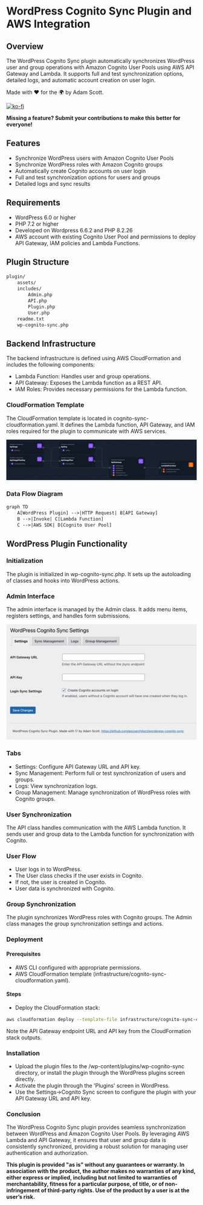 # WordPress Cognito Sync Plugin and AWS Integration
## Overview

The WordPress Cognito Sync plugin automatically synchronizes WordPress user and group operations with Amazon Cognito User Pools using AWS API Gateway and Lambda. It supports full and test synchronization options, detailed logs, and automatic account creation on user login.

Made with :heart: for the :earth_africa: by Adam Scott.

[![ko-fi](https://ko-fi.com/img/githubbutton_sm.svg)](https://ko-fi.com/E1E3E8UBL)

**Missing a feature? Submit your contributions to make this better for everyone!**

## Features

* Synchronize WordPress users with Amazon Cognito User Pools
* Synchronize WordPress roles with Amazon Cognito groups
* Automatically create Cognito accounts on user login
* Full and test synchronization options for users and groups
* Detailed logs and sync results

## Requirements

* WordPress 6.0 or higher
* PHP 7.2 or higher
* Developed on Wordpress 6.6.2 and PHP 8.2.26
* AWS account with existing Cognito User Pool and permissions to deploy API Gateway, IAM policies and Lambda Functions.

## Plugin Structure
```text
plugin/
    assets/
    includes/
        Admin.php
        API.php
        Plugin.php
        User.php
    readme.txt
    wp-cognito-sync.php
```

## Backend Infrastructure

The backend infrastructure is defined using AWS CloudFormation and includes the following components:

* Lambda Function: Handles user and group operations.
* API Gateway: Exposes the Lambda function as a REST API.
* IAM Roles: Provides necessary permissions for the Lambda function.

### CloudFormation Template

The CloudFormation template is located in cognito-sync-cloudformation.yaml. It defines the Lambda function, API Gateway, and IAM roles required for the plugin to communicate with AWS services.

![AWS Architecture](aws-architecture.png)

### Data Flow Diagram
```mermaid
graph TD
    A[WordPress Plugin] -->|HTTP Request| B[API Gateway]
    B -->|Invoke| C[Lambda Function]
    C -->|AWS SDK| D[Cognito User Pool]
```

## WordPress Plugin Functionality
### Initialization
The plugin is initialized in wp-cognito-sync.php. It sets up the autoloading of classes and hooks into WordPress actions.

### Admin Interface
The admin interface is managed by the Admin class. It adds menu items, registers settings, and handles form submissions.

![Settings Page](settings.png)

### Tabs

* Settings: Configure API Gateway URL and API key.
* Sync Management: Perform full or test synchronization of users and groups.
* Logs: View synchronization logs.
* Group Management: Manage synchronization of WordPress roles with Cognito groups.

### User Synchronization
The API class handles communication with the AWS Lambda function. It sends user and group data to the Lambda function for synchronization with Cognito.

### User Flow

* User logs in to WordPress.
* The User class checks if the user exists in Cognito.
* If not, the user is created in Cognito.
* User data is synchronized with Cognito.

### Group Synchronization
The plugin synchronizes WordPress roles with Cognito groups. The Admin class manages the group synchronization settings and actions.

### Deployment
#### Prerequisites

* AWS CLI configured with appropriate permissions.
* AWS CloudFormation template (infrastructure/cognito-sync-cloudformation.yaml).

#### Steps
* Deploy the CloudFormation stack:

```bash
aws cloudformation deploy --template-file infrastructure/cognito-sync-cloudformation.yaml --stack-name wp-cognito-sync --parameter-overrides Environment=prod CognitoUserPoolId=xx-xxxx-x_xxxxxxxx
```

Note the API Gateway endpoint URL and API key from the CloudFormation stack outputs.

### Installation

* Upload the plugin files to the /wp-content/plugins/wp-cognito-sync directory, or install the plugin through the WordPress plugins screen directly.
* Activate the plugin through the 'Plugins' screen in WordPress.
* Use the Settings->Cognito Sync screen to configure the plugin with your API Gateway URL and API key.

### Conclusion

The WordPress Cognito Sync plugin provides seamless synchronization between WordPress and Amazon Cognito User Pools. By leveraging AWS Lambda and API Gateway, it ensures that user and group data is consistently synchronized, providing a robust solution for managing user authentication and authorization.

**This plugin is provided "as is" without any guarantees or warranty. In association with the product, the author makes no warranties of any kind, either express or implied, including but not limited to warranties of merchantability, fitness for a particular purpose, of title, or of non-infringement of third-party rights. Use of the product by a user is at the user’s risk.**
